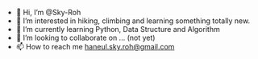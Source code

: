 - 👋 Hi, I’m @Sky-Roh
- 👀 I’m interested in hiking, climbing and learning something totally new.
- 🌱 I’m currently learning Python, Data Structure and Algorithm
- 💞️ I’m looking to collaborate on ... (not yet)
- 📫 How to reach me haneul.sky.roh@gmail.com

<!---
Sky-Roh/Sky-Roh is a ✨ special ✨ repository because its `README.md` (this file) appears on your GitHub profile.
You can click the Preview link to take a look at your changes.
--->

